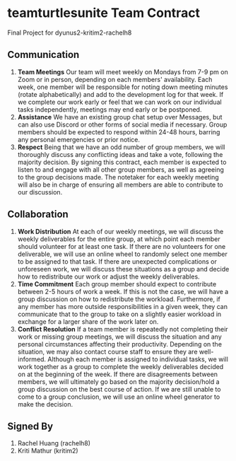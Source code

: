 # teamturtlesunite Team Contract
Final Project for dyunus2-kritim2-rachelh8
## Communication
1. **Team Meetings** Our team will meet weekly on Mondays from 7-9 pm on Zoom or in person, depending on each members' availability. Each week, one member will be responsible for noting down meeting minutes (rotate alphabetically) and add to the development log for that week. If we complete our work early or feel that we can work on our individual tasks independently, meetings may end early or be postponed.
2. **Assistance** We have an existing group chat setup over Messages, but can also use Discord or other forms of social media if necessary. Group members should be expected to respond within 24-48 hours, barring any personal emergencies or prior notice. 
3. **Respect** Being that we have an odd number of group members, we will thoroughly discuss any conflicting ideas and take a vote, following the majority decision. By signing this contract, each member is expected to listen to and engage with all other group members, as well as agreeing to the group decisions made. The notetaker for each weekly meeting will also be in charge of ensuring all members are able to contribute to our discussion.

## Collaboration
1. **Work Distribution** At each of our weekly meetings, we will discuss the weekly deliverables for the entire group, at which point each member should volunteer for at least one task. If there are no volunteers for one deliverable, we will use an online wheel to randomly select one member to be assigned to that task. If there are unexpected complications or unforeseen work, we will discuss these situations as a group and decide how to redistribute our work or adjust the weekly deliverables.
2. **Time Commitment** Each group member should expect to contribute between 2-5 hours of work a week. If this is not the case, we will have a group discussion on how to redistribute the workload. Furthermore, if any member has more outside responsibilities in a given week, they can communicate that to the group to take on a slightly easier workload in exchange for a larger share of the work later on.
3. **Conflict Resolution** If a team member is repeatedly not completing their work or missing group meetings, we will discuss the situation and any personal circumstances affecting their productivity. Depending on the situation, we may also contact course staff to ensure they are well-informed. Although each member is assigned to individual tasks, we will work together as a group to complete the weekly deliverables decided on at the beginning of the week. If there are disagreements between members, we will ultimately go based on the majority decision/hold a group discussion on the best course of action. If we are still unable to come to a group conclusion, we will use an online wheel generator to make the decision.

## Signed By
1. Rachel Huang (rachelh8)
2. Kriti Mathur (kritim2)
